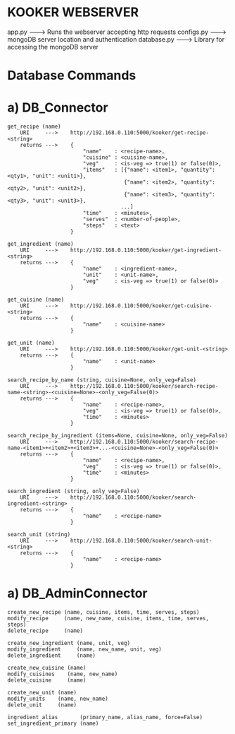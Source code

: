 # KOOKER WEBSERVER

app.py      ---> Runs the webserver accepting http requests
configs.py  ---> mongoDB server location and authentication
database.py ---> Library for accessing the mongoDB server

# Database Commands

# a) DB_Connector
    
    get_recipe (name)
        URI     --->    http://192.168.0.110:5000/kooker/get-recipe-<string>
        returns --->    {
                            "name"    : <recipe-name>, 
                            "cuisine" : <cuisine-name>, 
                            "veg"     : <is-veg => true(1) or false(0)>,
                            "items"   : [{"name": <item1>, "quantity": <qty1>, "unit": <unit1>},
                                         {"name": <item2>, "quantity": <qty2>, "unit": <unit2>},
                                         {"name": <item3>, "quantity": <qty3>, "unit": <unit3>},
                                        ...]
                            "time"    : <minutes>,
                            "serves"  : <number-of-people>,
                            "steps"   : <text>
                        }
    
    get_ingredient (name)
        URI     --->    http://192.168.0.110:5000/kooker/get-ingredient-<string>
        returns --->    {
                            "name"    : <ingredient-name>, 
                            "unit"    : <unit-name>, 
                            "veg"     : <is-veg => true(1) or false(0)>
                        }
    
    get_cuisine (name)
        URI     --->    http://192.168.0.110:5000/kooker/get-cuisine-<string>
        returns --->    {
                            "name"    : <cuisine-name>
                        }
    
    get_unit (name)
        URI     --->    http://192.168.0.110:5000/kooker/get-unit-<string>
        returns --->    {
                            "name"    : <unit-name>
                        }

    search_recipe_by_name (string, cuisine=None, only_veg=False)
        URI     --->    http://192.168.0.110:5000/kooker/search-recipe-name-<string>-<cuisine=None>-<only_veg=False(0)>
        returns --->    {
                            "name"    : <recipe-name>, 
                            "veg"     : <is-veg => true(1) or false(0)>,
                            "time"    : <minutes>
                        }
    
    search_recipe_by_ingredient (items=None, cuisine=None, only_veg=False)
        URI     --->    http://192.168.0.110:5000/kooker/search-recipe-name-<item1>+<item2>+<item3>+...-<cuisine=None>-<only_veg=False(0)>
        returns --->    {
                            "name"    : <recipe-name>, 
                            "veg"     : <is-veg => true(1) or false(0)>,
                            "time"    : <minutes>
                        }
    
    search_ingredient (string, only_veg=False)
        URI     --->    http://192.168.0.110:5000/kooker/search-ingredient-<string>
        returns --->    {
                            "name"    : <recipe-name>
                        }
    
    search_unit (string)
        URI     --->    http://192.168.0.110:5000/kooker/search-unit-<string>
        returns --->    {
                            "name"    : <recipe-name>
                        }

# a) DB_AdminConnector
    
    create_new_recipe (name, cuisine, items, time, serves, steps)
    modify_recipe     (name, new_name, cuisine, items, time, serves, steps)
    delete_recipe     (name)
    
    create_new_ingredient (name, unit, veg)
    modify_ingredient     (name, new_name, unit, veg)
    delete_ingredient     (name)
    
    create_new_cuisine (name)
    modify_cuisines    (name, new_name)
    delete_cuisine     (name)
    
    create_new_unit (name)
    modify_units    (name, new_name)
    delete_unit     (name)
    
    ingredient_alias       (primary_name, alias_name, force=False)
    set_ingredient_primary (name)
    
    
